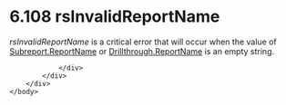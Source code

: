 <html dir="LTR" xmlns:mshelp="http://msdn.microsoft.com/mshelp" xmlns:ddue="http://ddue.schemas.microsoft.com/authoring/2003/5" xmlns:xlink="http://www.w3.org/1999/xlink" xmlns:tool="http://www.microsoft.com/tooltip">
    <head>
        <meta http-equiv="Content-Type" content="text/html; CHARSET=utf-8"></meta>
        <meta name="save" content="history"></meta>
        <title>6.108 rsInvalidReportName</title>
        <xml>
            <mshelp:toctitle title="6.108 rsInvalidReportName"></mshelp:toctitle>
            <mshelp:rltitle title="[MS-RDL]: rsInvalidReportName"></mshelp:rltitle>
            <mshelp:keyword index="A" term="8a37625d-08ec-4114-9ac9-fdd1d24363ff"></mshelp:keyword>
            <mshelp:attr name="DCSext.ContentType" value="open specification"></mshelp:attr>
            <mshelp:attr name="AssetID" value="8a37625d-08ec-4114-9ac9-fdd1d24363ff"></mshelp:attr>
            <mshelp:attr name="TopicType" value="kbRef"></mshelp:attr>
            <mshelp:attr name="DCSext.Title" value="[MS-RDL]: rsInvalidReportName" />
        </xml>
    </head>
    <body>
        <div id="header">
            <h1 class="heading">6.108 rsInvalidReportName</h1>
        </div>
        <div id="mainSection">
            <div id="mainBody">
                <div id="allHistory" class="saveHistory"></div>
                <div id="sectionSection0" class="section" name="collapseableSection">
                    

<p><i>rsInvalidReportName</i> is a critical error that will
occur when the value of <a href="33862fbd-d3bd-4356-bf2d-01126ae0b447.html">Subreport.ReportName</a>
or <a href="91e90345-dbae-414e-8ca0-c0e7b12cce60.html">Drillthrough.ReportName</a>
is an empty string.</p>


                </div>
            </div>
        </div>
    </body>
</html>